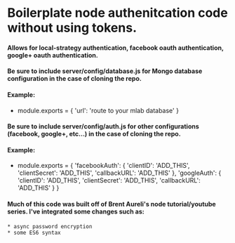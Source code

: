 # Boilerplate node authenitcation code without using tokens.

#### Allows for local-strategy authentication, facebook oauth authentication, google+ oauth authentication.

#### Be sure to include server/config/database.js for Mongo database configuration in the case of cloning the repo.
#### Example:
* module.exports = {
	'url': 'route to your mlab database'
}

#### Be sure to include server/config/auth.js for other configurations (facebook, google+, etc...) in the case of cloning the repo.
#### Example:
* module.exports = {
	'facebookAuth': {
		'clientID': 'ADD_THIS',
		'clientSecret': 'ADD_THIS',
		'callbackURL': 'ADD_THIS'
	},
	'googleAuth': {
		'clientID': 'ADD_THIS',
		'clientSecret': 'ADD_THIS',
		'callbackURL': 'ADD_THIS'
	}
}

#### Much of this code was built off of Brent Aureli's node tutorial/youtube series. I've integrated some changes such as:
	* async password encryption
	* some ES6 syntax